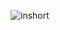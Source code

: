 ![inshort](https://user-images.githubusercontent.com/95959359/220711959-7b2bb985-8c3f-425d-8a7e-ca5350b95df9.png)

